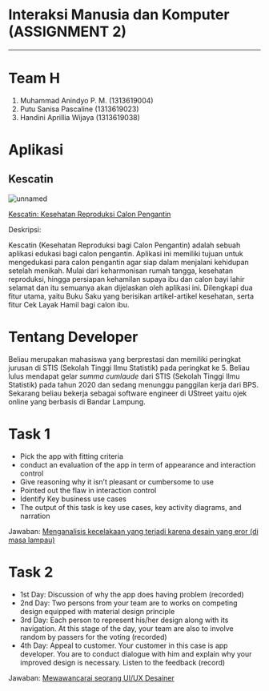 # Interaksi Manusia dan Komputer (ASSIGNMENT 2)
- - - -

# Team H
  1. Muhammad Anindyo P. M.  (1313619004)
  2. Putu Sanisa Pascaline   (1313619023)
  3. Handini Aprillia Wijaya (1313619038)
  
# Aplikasi 
## Kescatin
![unnamed](https://user-images.githubusercontent.com/71898654/95710691-689c6700-0c8b-11eb-9bc8-1f12c36ec63a.png)

<a href = "https://play.google.com/store/apps/details?id=com.rahmatrmdn.catin"> Kescatin: Kesehatan Reproduksi Calon Pengantin</a>
    
Deskripsi:

Kescatin (Kesehatan Reproduksi bagi Calon Pengantin) adalah sebuah aplikasi edukasi bagi calon pengantin. Aplikasi ini memiliki tujuan untuk mengedukasi para calon pengantin agar siap dalam menjalani kehidupan setelah menikah. Mulai dari keharmonisan rumah tangga, kesehatan reproduksi, hingga persiapan kehamilan supaya ibu dan calon bayi lahir selamat dan itu semuanya akan dijelaskan oleh aplikasi ini. Dilengkapi dua fitur utama, yaitu Buku Saku yang berisikan artikel-artikel kesehatan, serta fitur Cek Layak Hamil bagi calon ibu. 

# Tentang Developer
Beliau merupakan mahasiswa yang berprestasi dan memiliki peringkat jurusan di STIS (Sekolah Tinggi Ilmu Statistik) pada peringkat ke 5. Beliau lulus mendapat gelar _summa cumlaude_ dari STIS (Sekolah Tinggi Ilmu Statistik) pada tahun 2020 dan sedang menunggu panggilan kerja dari BPS. Sekarang beliau bekerja sebagai software engineer di UStreet yaitu ojek online yang berbasis di Bandar Lampung.

# Task 1 
* Pick the app with fitting criteria
* conduct an evaluation of the app in term of appearance and interaction control
* Give reasoning why it isn’t pleasant or cumbersome to use
* Pointed out the flaw in interaction control
* Identify Key business use cases
* The output of this task is key use cases, key activity diagrams, and narration


Jawaban: [Menganalisis kecelakaan yang terjadi karena desain yang eror (di masa lampau)](TASK-1/README.md)

# Task 2

* 1st Day: Discussion of why the app does having problem (recorded)
* 2nd Day: Two persons from your team are to works on competing design equipped with material design principle
* 3rd Day: Each person to represent his/her design along with its navigation. At this stage of the day, your team are also to involve random by passers for the voting (recorded)
* 4th Day: Appeal to customer. Your customer in this case is app developer. You are to conduct dialogue with him and explain why your improved design is necessary. Listen to the         feedback (record)

Jawaban: [Mewawancarai seorang UI/UX Desainer](TASK-2/README.md)
